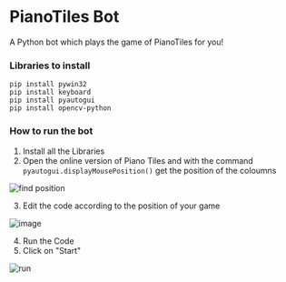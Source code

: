 # PianoTiles Bot
A Python bot which plays the game of PianoTiles for you!

### Libraries to install
```
pip install pywin32
pip install keyboard
pip install pyautogui
pip install opencv-python
```
### How to run the bot

1. Install all the Libraries
2. Open the online version of Piano Tiles and with the command ``` pyautogui.displayMousePosition()``` get the position of the coloumns

![find position](https://user-images.githubusercontent.com/67638193/97983952-0eab3f00-1dfc-11eb-8693-1ec4b1108b28.png)

3. Edit the code according to the position of your game

![image](https://user-images.githubusercontent.com/67638193/97984205-72ce0300-1dfc-11eb-9c06-929374c905fc.png)

4. Run the Code
5. Click on "Start"

![run](https://user-images.githubusercontent.com/67638193/97987648-aa8b7980-1e01-11eb-8ce0-76297a31ff5e.gif)
